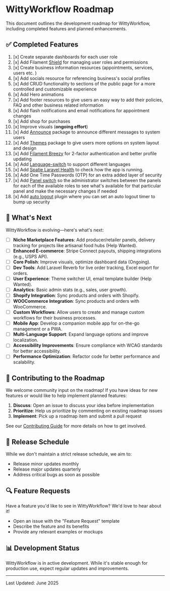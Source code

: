# WittyWorkflow Roadmap

This document outlines the development roadmap for WittyWorkflow, including completed features and planned enhancements.

## ✅ Completed Features

1. [x] Create separate dashboards for each user role
2. [x] Add Filament [Shield](https://filamentphp.com/plugins/bezhansalleh-shield) for managing user roles and
       permissions
3. [x] Create business information resources (appointments, services, users etc. )
4. [x] Add socials resource for referencing business's social profiles
5. [x] Add CRUD functionality to sections of the public page for a more controlled and customizable experience
6. [x] Add Hero animations
7. [x] Add footer resources to give users an easy way to add their policies, FAQ and other business related information
8. [x] Add flash notifications and email notifications for appointment changes
9. [x] Add shop for purchases
10. [x] Improve visuals (**ongoing effort**)
11. [x] Add [Announce](https://filamentphp.com/plugins/rupadana-announce) package to announce different messages to
        system users
12. [x] Add [Themes](https://filamentphp.com/plugins/hasnayeen-themes) package to give users more options on system
        layout and design
13. [x] Add [Filament Breezy](https://filamentphp.com/plugins/jeffgreco-breezy) for 2-factor authentication and better
        profile updating
14. [x] Add [Language-switch](https://filamentphp.com/plugins/bezhansalleh-language-switch) to support different
        languages
15. [x] Add [Spatie Laravel Health](https://filamentphp.com/plugins/shuvroroy-spatie-laravel-health) to check how the
        app is running.
16. [x] Add One Time Passwords (OTP) for an extra added layer of security
17. [x] Add [Panel switch](https://filamentphp.com/plugins/bezhansalleh-panel-switch) so the administrator switches between the panels for each of the available roles to see what's available for that particular panel and make the necessary changes if needed
18. [x] Add [auto logout](https://filamentphp.com/plugins/niladam-auto-logout) plugin where you can set an auto logout timer to bump up security

## 🔮 What's Next

WittyWorkflow is evolving—here's what's next:

- [ ] **Niche Marketplace Features**: Add producer/retailer panels, delivery tracking for projects like artisanal food hubs (Help Wanted).
- [ ] **Enhanced E-commerce**: Stripe Connect payouts, shipping integrations (e.g., USPS API).
- [ ] **Core Polish**: Improve visuals, optimize dashboard data (Ongoing).
- [ ] **Dev Tools**: Add Laravel Reverb for live order tracking, Excel export for orders.
- [ ] **User Experience**: Theme switcher UI, email template builder (Help Wanted).
- [ ] **Analytics**: Basic admin stats (e.g., sales, user growth).
- [ ] **Shopify Integration**: Sync products and orders with Shopify.
- [ ] **WOOCommerce Integration**: Sync products and orders with WooCommerce.
- [ ] **Custom Workflows**: Allow users to create and manage custom workflows for their business processes.
- [ ] **Mobile App**: Develop a companion mobile app for on-the-go management or a PWA.
- [ ] **Multi-Language Support**: Expand language options and improve localization.
- [ ] **Accessibility Improvements**: Ensure compliance with WCAG standards for better accessibility.
- [ ] **Performance Optimization**: Refactor code for better performance and scalability.

## 🤝 Contributing to the Roadmap

We welcome community input on the roadmap! If you have ideas for new features or would like to help implement planned features:

1. **Discuss**: Open an issue to discuss your idea before implementation
2. **Prioritize**: Help us prioritize by commenting on existing roadmap issues
3. **Implement**: Pick up a roadmap item and submit a pull request

See our [Contributing Guide](./CONTRIBUTING.md) for more details on how to get involved.

## 📅 Release Schedule

While we don't maintain a strict release schedule, we aim to:

- Release minor updates monthly
- Release major updates quarterly
- Address critical bugs as soon as possible

## 🔍 Feature Requests

Have a feature you'd like to see in WittyWorkflow? We'd love to hear about it!

- Open an issue with the "Feature Request" template
- Describe the feature and its benefits
- Provide any relevant examples or mockups

## 📊 Development Status

WittyWorkflow is in active development. While it's stable enough for production use, expect regular updates and improvements.

---

Last Updated: June 2025
